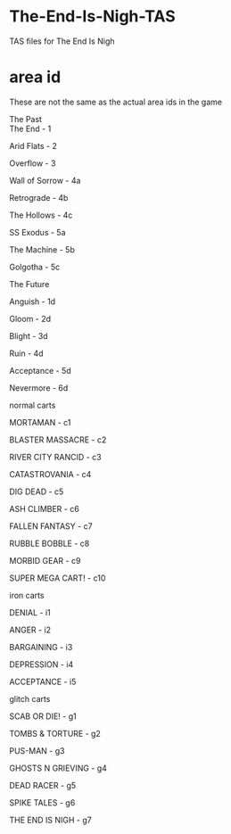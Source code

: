 # The-End-Is-Nigh-TAS
TAS files for The End Is Nigh

# area id

These are not the same as the actual area ids in the game

The Past   
The End - 1

Arid Flats - 2

Overflow - 3

Wall of Sorrow - 4a

Retrograde - 4b


The Hollows - 4c

SS Exodus - 5a

The Machine - 5b

Golgotha - 5c



The Future

Anguish - 1d

Gloom - 2d

Blight - 3d

Ruin - 4d

Acceptance - 5d

Nevermore - 6d



normal carts

MORTAMAN - c1

BLASTER MASSACRE - c2

RIVER CITY RANCID - c3

CATASTROVANIA - c4

DIG DEAD - c5

ASH CLIMBER - c6

FALLEN FANTASY - c7

RUBBLE BOBBLE - c8

MORBID GEAR - c9

SUPER MEGA CART! - c10



iron carts

DENIAL - i1

ANGER - i2

BARGAINING - i3

DEPRESSION - i4

ACCEPTANCE - i5



glitch carts

SCAB OR DIE! - g1

TOMBS & TORTURE - g2

PUS-MAN - g3

GHOSTS N GRIEVING - g4

DEAD RACER - g5

SPIKE TALES - g6

THE END IS NIGH - g7

